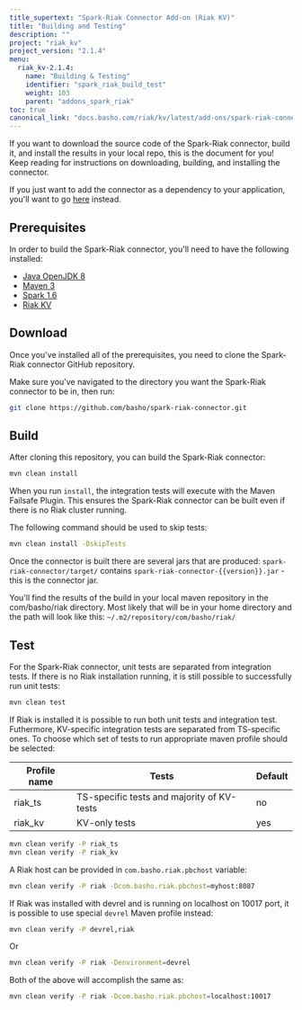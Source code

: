 ```yaml
---
title_supertext: "Spark-Riak Connector Add-on (Riak KV)"
title: "Building and Testing"
description: ""
project: "riak_kv"
project_version: "2.1.4"
menu:
  riak_kv-2.1.4:
    name: "Building & Testing"
    identifier: "spark_riak_build_test"
    weight: 103
    parent: "addons_spark_riak"
toc: true
canonical_link: "docs.basho.com/riak/kv/latest/add-ons/spark-riak-connector/building-testing"
---
```


If you want to download the source code of the Spark-Riak connector, build it, and install the results in your local repo, this is the document for you! Keep reading for instructions on downloading, building, and installing the connector.

If you just want to add the connector as a dependency to your application, you'll want to go [here](../getting) instead.


## Prerequisites

In order to build the Spark-Riak connector, you'll need to have the following installed: 

* [Java OpenJDK 8](http://openjdk.java.net/install/)
* [Maven 3](https://maven.apache.org/download.cgi)
* [Spark 1.6](http://spark.apache.org/docs/latest/#downloading)
* [Riak KV](http://docs.basho.com/riak/kv/2.2.0/setup/installing/)


## Download

Once you've installed all of the prerequisites, you need to clone the Spark-Riak connector GitHub repository. 

Make sure you've navigated to the directory you want the Spark-Riak connector to be in, then run:

```bash
git clone https://github.com/basho/spark-riak-connector.git
```

## Build

After cloning this repository, you can build the Spark-Riak connector:

```bash
mvn clean install
```

When you run `install`, the integration tests will execute with the Maven Failsafe Plugin. This ensures the Spark-Riak connector can be built even if there is no Riak cluster running.

The following command should be used to skip tests:

```bash
mvn clean install -DskipTests
```

Once the connector is built there are several jars that are produced:
`spark-riak-connector/target/` contains `spark-riak-connector-{{version}}.jar` - this is the connector jar. 

You'll find the results of the build in your local maven repository in the com/basho/riak directory. Most likely that will be in your home directory and the path will look like this: `~/.m2/repository/com/basho/riak/`


## Test

For the Spark-Riak connector, unit tests are separated from integration tests. 
If there is no Riak installation running, it is still possible to successfully run unit tests:

```bash
mvn clean test
```

If Riak is installed it is possible to run both unit tests and integration test. Futhermore, KV-specific integration tests are separated from TS-specific ones. To choose which set of tests to run appropriate maven profile should be selected: 

Profile name |Tests                                      | Default |
-------------|-------------------------------------------|---------|
riak_ts      | TS-specific tests and majority of KV-tests| no      |
riak_kv      | KV-only tests                             | yes     |

```bash
mvn clean verify -P riak_ts
mvn clean verify -P riak_kv
```

A Riak host can be provided in `com.basho.riak.pbchost` variable:

```bash
mvn clean verify -P riak -Dcom.basho.riak.pbchost=myhost:8087
```

If Riak was installed with devrel and is running on localhost on 10017 port, it is possible to use special `devrel` Maven profile instead:

```bash
mvn clean verify -P devrel,riak
```

Or

```bash
mvn clean verify -P riak -Denvironment=devrel
```

Both of the above will accomplish the same as:

```bash
mvn clean verify -P riak -Dcom.basho.riak.pbchost=localhost:10017
```
